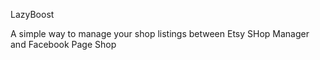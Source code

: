 LazyBoost

A simple way to manage your shop listings between Etsy SHop Manager and Facebook Page Shop